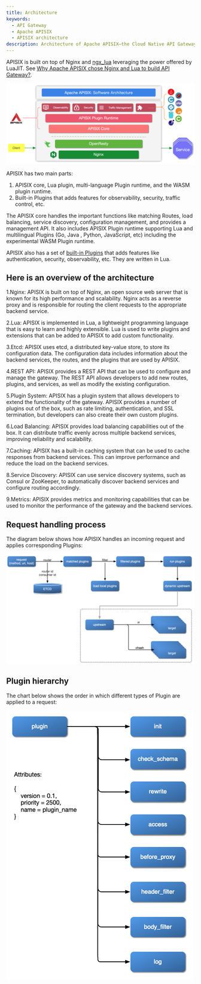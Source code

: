 ```yaml
---
title: Architecture
keywords:
  - API Gateway
  - Apache APISIX
  - APISIX architecture
description: Architecture of Apache APISIX—the Cloud Native API Gateway.
---
```

<!--
#
# Licensed to the Apache Software Foundation (ASF) under one or more
# contributor license agreements.  See the NOTICE file distributed with
# this work for additional information regarding copyright ownership.
# The ASF licenses this file to You under the Apache License, Version 2.0
# (the "License"); you may not use this file except in compliance with
# the License.  You may obtain a copy of the License at
#
#     http://www.apache.org/licenses/LICENSE-2.0
#
# Unless required by applicable law or agreed to in writing, software
# distributed under the License is distributed on an "AS IS" BASIS,
# WITHOUT WARRANTIES OR CONDITIONS OF ANY KIND, either express or implied.
# See the License for the specific language governing permissions and
# limitations under the License.
#
-->

APISIX is built on top of Nginx and [ngx_lua](https://github.com/openresty/lua-nginx-module) leveraging the power offered by LuaJIT. See [Why Apache APISIX chose Nginx and Lua to build API Gateway?](https://apisix.apache.org/blog/2021/08/25/why-apache-apisix-chose-nginx-and-lua/).

![flow-software-architecture](https://raw.githubusercontent.com/apache/apisix/master/docs/assets/images/flow-software-architecture.png)

APISIX has two main parts:

1. APISIX core, Lua plugin, multi-language Plugin runtime, and the WASM plugin runtime.
2. Built-in Plugins that adds features for observability, security, traffic control, etc.

The APISIX core handles the important functions like matching Routes, load balancing, service discovery, configuration management, and provides a management API. It also includes APISIX Plugin runtime supporting Lua and multilingual Plugins (Go, Java , Python, JavaScript, etc) including the experimental WASM Plugin runtime.

APISIX also has a set of [built-in Plugins](https://apisix.apache.org/docs/apisix/plugins/batch-requests) that adds features like authentication, security, observability, etc. They are written in Lua.

## Here is an overview of the architecture

1.Nginx: APISIX is built on top of Nginx, an open source web server that is known for its high performance and scalability. Nginx acts as a reverse proxy and is responsible for routing the client requests to the appropriate backend service.

2.Lua: APISIX is implemented in Lua, a lightweight programming language that is easy to learn and highly extensible. Lua is used to write plugins and extensions that can be added to APISIX to add custom functionality.

3.Etcd: APISIX uses etcd, a distributed key-value store, to store its configuration data. The configuration data includes information about the backend services, the routes, and the plugins that are used by APISIX.

4.REST API: APISIX provides a REST API that can be used to configure and manage the gateway. The REST API allows developers to add new routes, plugins, and services, as well as modify the existing configuration.

5.Plugin System: APISIX has a plugin system that allows developers to extend the functionality of the gateway. APISIX provides a number of plugins out of the box, such as rate limiting, authentication, and SSL termination, but developers can also create their own custom plugins.

6.Load Balancing: APISIX provides load balancing capabilities out of the box. It can distribute traffic evenly across multiple backend services, improving reliability and scalability.

7.Caching: APISIX has a built-in caching system that can be used to cache responses from backend services. This can improve performance and reduce the load on the backend services.

8.Service Discovery: APISIX can use service discovery systems, such as Consul or ZooKeeper, to automatically discover backend services and configure routing accordingly.

9.Metrics: APISIX provides metrics and monitoring capabilities that can be used to monitor the performance of the gateway and the backend services.

## Request handling process

The diagram below shows how APISIX handles an incoming request and applies corresponding Plugins:

![flow-load-plugin](https://raw.githubusercontent.com/apache/apisix/master/docs/assets/images/flow-load-plugin.png)

## Plugin hierarchy

The chart below shows the order in which different types of Plugin are applied to a request:

![flow-plugin-internal](https://raw.githubusercontent.com/apache/apisix/master/docs/assets/images/flow-plugin-internal.png)
